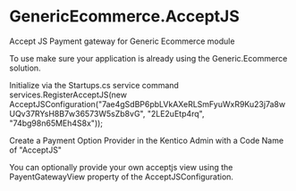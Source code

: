 # GenericEcommerce.AcceptJS
Accept JS Payment gateway for Generic Ecommerce module

To use make sure your application is already using the Generic.Ecommerce solution.  

Initialize via the Startups.cs service command 
services.RegisterAcceptJS(new AcceptJSConfiguration("7ae4gSdBP6pbLVkAXeRLSmFyuWxR9Ku23j7a8wUQv37RYsH8B7w36573W5sZb8vG", "2LE2uEtp4rq", "74bg98n65MEh4S8x"));

Create a Payment Option Provider in the Kentico Admin with a Code Name of "AcceptJS"

You can optionally provide your own acceptjs view using the 
PayentGatewayView property of the AcceptJSConfiguration.